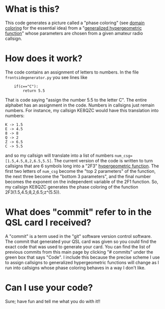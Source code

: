 # What is this?
This code generates a picture called a "phase coloring" (see [domain coloring](https://en.wikipedia.org/wiki/Domain_coloring) for the essential idea) from a "[generalized hypergeometric function](https://en.wikipedia.org/wiki/Generalized_hypergeometric_function)" whose parameters are chosen from a given amateur radio callsign. 

# How does it work?
The code contains an assignment of letters to numbers. In the file ```frontsidegenerator.py``` you see lines like 
```
    if(c=="C"):
        return 5.5
```
That is code saying "assign the number 5.5 to the letter C". The entire alphabet has an assignment in the code. Numbers in callsigns just remain numbers. For instance, my callsign KE8QZC would have this translation into numbers:
```
K -> 1.5
E -> 4.5
8 -> 8
Q -> 2
Z -> 6.5
C -> 5.5
```
and so my callsign will translate into a list of numbers ```num_csg=[1.5,4.5,8,2,6.5,5.5]```. The current version of the code is written to turn callsigns that are 6 symbols long into a "2F3" [hypergeometric function](https://en.wikipedia.org/wiki/Generalized_hypergeometric_function). The first two letters of ```num_csg``` become the "top 2 parameters" of the function, the next three become the "bottom 3 parameters", and the final number becomes the exponent on the independent variable of the 2F1 function. So, my callsign KE8QZC generates the phase coloring of the function 2F3(1.5,4.5;8,2,6.5;z^(5.5)).

# What does "commit" refer to in the QSL card I received?
A "commit" is a term used in the "git" software version control software. The commit that generated your QSL card was given so you could find the exact code that was used to generate your card. You can find the list of previous commits from this main page by clicking "# commits" under the green box that says "Code". I include this because the precise scheme I use to assign callsigns to generalized hypergeometric functions will change as I run into callsigns whose phase coloring behaves in a way I don't like.

# Can I use your code?
Sure; have fun and tell me what you do with it!!
